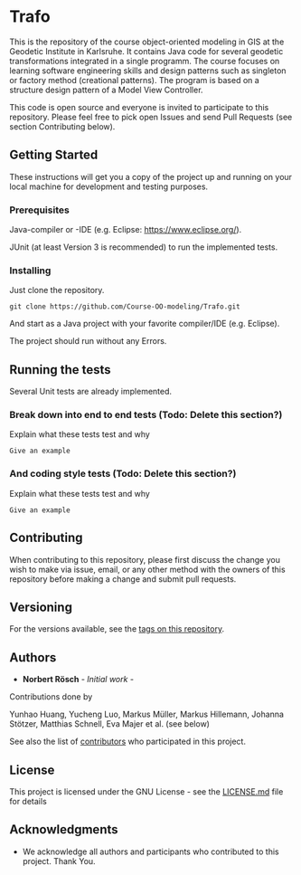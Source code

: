 # Trafo

This is the repository of the course object-oriented modeling in GIS at the Geodetic Institute in Karlsruhe. It contains Java code for several geodetic transformations integrated in a single programm. The course focuses on learning software engineering skills and design patterns such as singleton or factory method (creational patterns). The program is based on a structure design pattern of a Model View Controller.

This code is open source and everyone is invited to participate to this repository. Please feel free to pick open Issues and send Pull Requests (see section Contributing below).

## Getting Started

These instructions will get you a copy of the project up and running on your local machine for development and testing purposes. 

### Prerequisites

Java-compiler or -IDE (e.g. Eclipse: https://www.eclipse.org/).

JUnit (at least Version 3 is recommended)  to run the implemented tests.

### Installing

Just clone the repository.

```
git clone https://github.com/Course-OO-modeling/Trafo.git
```

And start as a Java project with your favorite compiler/IDE (e.g. Eclipse).

The project should run without any Errors.

## Running the tests

Several Unit tests are already implemented. 

### Break down into end to end tests (Todo: Delete this section?)

Explain what these tests test and why

```
Give an example
```

### And coding style tests (Todo: Delete this section?)

Explain what these tests test and why

```
Give an example
```


## Contributing

When contributing to this repository, please first discuss the change you wish to make via issue, email, or any other method with the owners of this repository before making a change and submit pull requests.


## Versioning

For the versions available, see the [tags on this repository](https://github.com/Course-OO-modeling/Trafo//tags). 

## Authors

* **Norbert Rösch** - *Initial work* -

Contributions done by

Yunhao Huang, Yucheng Luo, Markus Müller, Markus Hillemann, Johanna Stötzer, Matthias Schnell, Eva Majer et al. (see below)

See also the list of [contributors](https://github.com/Course-OO-modeling/Trafo/contributors) who participated in this project.

## License

This project is licensed under the GNU License - see the [LICENSE.md](LICENSE.md) file for details

## Acknowledgments

* We acknowledge all authors and participants who contributed to this project. Thank You.

